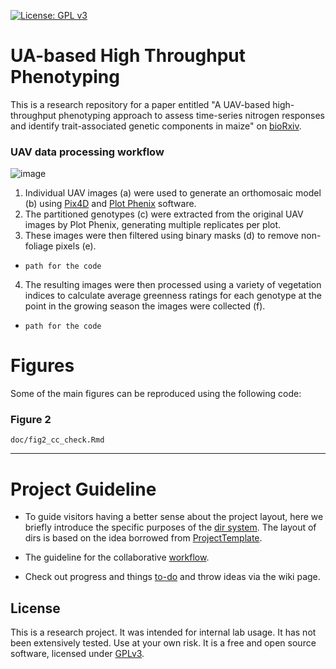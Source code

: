 [![License: GPL v3](https://img.shields.io/badge/License-GPL%20v3-blue.svg)](http://www.gnu.org/licenses/gpl-3.0)

# UA-based High Throughput Phenotyping

This is a research repository for a paper entitled "A UAV-based high-throughput phenotyping approach to assess time-series nitrogen responses and identify trait-associated genetic components in maize" on [bioRxiv](https://www.biorxiv.org/content/10.1101/2021.05.24.445447v1).

### UAV data processing workflow

![image](https://user-images.githubusercontent.com/790051/134026671-7c14ccb1-296b-4f09-adff-2ef1d04a2a02.png)

1. Individual UAV images (a) were used to generate an orthomosaic model (b) using [Pix4D]() and [Plot Phenix]() software.  
2. The partitioned genotypes (c) were extracted from the original UAV images by Plot Phenix, generating multiple replicates per plot. 
3. These images were then filtered using binary masks (d) to remove non-foliage pixels (e).  
- `path for the code`

4. The resulting images were then processed using a variety of vegetation indices to calculate average greenness ratings for each genotype at the point in the growing season the images were collected (f).  
- `path for the code`

# Figures

Some of the main figures can be reproduced using the following code:

### Figure 2

`doc/fig2_cc_check.Rmd`

----------------------------------
# Project Guideline

- To guide visitors having a better sense about the project layout, here we briefly introduce the specific purposes of the [dir system](https://jyanglab.github.io/2017-01-07-project/). The layout of dirs is based on the idea borrowed from [ProjectTemplate](http://projecttemplate.net/architecture.html).

- The guideline for the collaborative [workflow](https://jyanglab.github.io/2017-01-10-project-using-github/).

- Check out progress and things [to-do](TODO.md) and throw ideas via the wiki page.


## License
This is a research project. It was intended for internal lab usage. It has not been extensively tested. Use at your own risk.
It is a free and open source software, licensed under [GPLv3](LICENSE).
